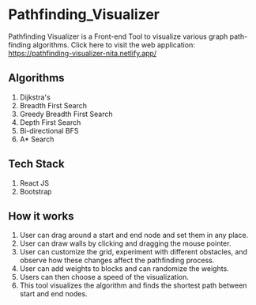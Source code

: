 # Pathfinding_Visualizer

Pathfinding Visualizer is a Front-end Tool to visualize various graph path-finding algorithms.
Click here to visit the web application: https://pathfinding-visualizer-nita.netlify.app/

## Algorithms
1. Dijkstra's
2. Breadth First Search
3. Greedy Breadth First Search
4. Depth First Search
5. Bi-directional BFS
6. A* Search

 ## Tech Stack
 1. React JS
 2. Bootstrap

## How it works
1. User can drag around a start and end node and set them in any place.
2. User can draw walls by clicking and dragging the mouse pointer.
3. User can customize the grid, experiment with different obstacles, and observe how these changes affect the pathfinding process.
4. User can add weights to blocks and can randomize the weights.
5. Users can then choose a speed of the visualization.
6. This tool visualizes the algorithm and finds the shortest path between start and end nodes.
